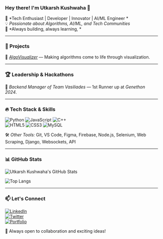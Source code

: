 ### Hey there! I'm Utkarsh Kushwaha 👋

🚀 *Tech Enthusiast | Developer | Innovator | AI/ML Engineer *  
💡 *Passionate about Algorithms, AI/ML, and Tech Communities*  
🎯 *Always building, always learning, *

---

### 🚀 Projects
 
🔹 *[AlgoVisualizer](https://github.com/team-vasiliades/algovisualizer)* — Making algorithms come to life through visualization.  

---

### 🏆 Leadership & Hackathons

👑 *Backend Manager of Team Vasiliades* — 1st Runner up at *Genethon 2024*.  

---

### 🔥 Tech Stack & Skills

![Python](https://img.shields.io/badge/-Python-3776AB?style=flat&logo=python&logoColor=white) 
![JavaScript](https://img.shields.io/badge/-JavaScript-F7DF1E?style=flat&logo=javascript&logoColor=black) 
![C++](https://img.shields.io/badge/-C++-00599C?style=flat&logo=c%2B%2B&logoColor=white)  
![HTML5](https://img.shields.io/badge/-HTML5-E34F26?style=flat&logo=html5&logoColor=white) 
![CSS3](https://img.shields.io/badge/-CSS3-1572B6?style=flat&logo=css3&logoColor=white)
![MySQL](https://img.shields.io/badge/-MySQL-4479A1?style=flat&logo=mysql&logoColor=white)


🛠 *Other Tools:* Git, VS Code, Figma, Firebase, Node.js, Selenium, Web Scraping, Django, Websockets, API

---

### 📊 GitHub Stats

![Utkarsh Kushwaha's GitHub Stats](https://github-readme-stats.vercel.app/api?username=utkarsh-246&show_icons=true&theme=radical)

![Top Langs](https://github-readme-stats.vercel.app/api/top-langs/?username=utkarsh-246&layout=compact&theme=radical)

---

### 📫 Let's Connect

[![LinkedIn](https://img.shields.io/badge/-LinkedIn-0077B5?style=flat&logo=linkedin&logoColor=white)]((https://www.linkedin.com/in/utkarsh-kushwaha-662679315/))  
[![Twitter](https://img.shields.io/badge/-Twitter-1DA1F2?style=flat&logo=twitter&logoColor=white)]((https://x.com/utkarshk246))  
[![Portfolio](https://img.shields.io/badge/-Portfolio-000?style=flat&logo=vercel&logoColor=white)](https://your-portfolio.com)  

🚀 Always open to collaboration and exciting ideas!
